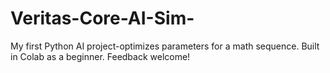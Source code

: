 # Veritas-Core-AI-Sim-
My first Python AI project-optimizes parameters for a math sequence. Built in Colab as a beginner. Feedback welcome!
